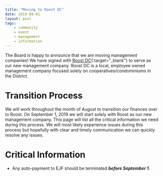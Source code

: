 ```yaml
---
title: "Moving to Roost DC"
date: 2019-08-01
layout: post
tags:
    - community
    - event
    - management
    - information
---
```


The Board is happy to announce that we are moving management companies!
We have signed with [Roost DC](https://www.roost-dc.com/){:target="_blank"} to serve as our new management company.
Roost DC is a local, employee owned management company focused solely on cooperatives/condominiums in the District. 

# Transition Process

We will work throughout the month of August to transition our finances over to Roost. 
On September 1, 2019 we will start solely with Roost as our new management company. 
This page will list all the critical information we need during this process. 
We will most likely experience issues during this process but hopefully with clear and timely communication we can quickly resolve any issues. 

# Critical Information

* Any auto-payment to EJF should be terminated ***before September 1***. 


